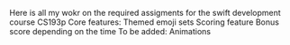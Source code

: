 Here is all my wokr on the required assigments for the swift development course CS193p
Core features:
Themed emoji sets
Scoring feature
Bonus score depending on the time
To be added:
Animations
